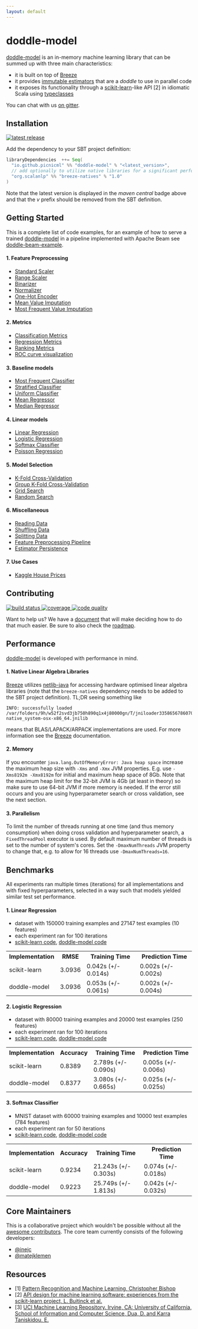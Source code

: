 ```yaml
---
layout: default
---
```


# doddle-model
[doddle-model](https://github.com/picnicml/doddle-model) is an in-memory machine learning library that can be summed up with three main characteristics:
* it is built on top of [Breeze](https://github.com/scalanlp/breeze)
* it provides [immutable estimators](https://en.wikipedia.org/wiki/Immutable_object) that are a _doddle_ to use in parallel code
* it exposes its functionality through a [scikit-learn](https://github.com/scikit-learn/scikit-learn)-like API [2] in idiomatic Scala using [typeclasses](https://en.wikipedia.org/wiki/Type_class)

You can chat with us [on gitter](https://gitter.im/picnicml/doddle-model).

## Installation
<a href="https://search.maven.org/search?q=g:io.github.picnicml">
    <img src="https://img.shields.io/maven-central/v/io.github.picnicml/doddle-model_2.12.svg?style=flat-square&label=maven%20central" alt="latest release"/>
</a>

Add the dependency to your SBT project definition:
```scala
libraryDependencies  ++= Seq(
  "io.github.picnicml" %% "doddle-model" % "<latest_version>",
  // add optionally to utilize native libraries for a significant performance boost
  "org.scalanlp" %% "breeze-natives" % "1.0"
)
```
Note that the latest version is displayed in the _maven central_ badge above and that the _v_ prefix should be removed from the SBT definition.

## Getting Started
This is a complete list of code examples, for an example of how to serve a trained [doddle-model](https://github.com/picnicml/doddle-model) in a pipeline implemented with Apache Beam see [doddle-beam-example](https://github.com/picnicml/doddle-beam-example).

#### 1. Feature Preprocessing
* [Standard Scaler](https://github.com/picnicml/doddle-model-examples/blob/master/src/main/scala/io/picnicml/doddlemodel/examples/preprocessing/StandardScalerExample.scala)
* [Range Scaler](https://github.com/picnicml/doddle-model-examples/blob/master/src/main/scala/io/picnicml/doddlemodel/examples/preprocessing/RangeScalerExample.scala)
* [Binarizer](https://github.com/picnicml/doddle-model-examples/blob/master/src/main/scala/io/picnicml/doddlemodel/examples/preprocessing/BinarizerExample.scala)
* [Normalizer](https://github.com/picnicml/doddle-model-examples/blob/master/src/main/scala/io/picnicml/doddlemodel/examples/preprocessing/NormalizerExample.scala)
* [One-Hot Encoder](https://github.com/picnicml/doddle-model-examples/blob/master/src/main/scala/io/picnicml/doddlemodel/examples/preprocessing/OneHotEncoderExample.scala)
* [Mean Value Imputation](https://github.com/picnicml/doddle-model-examples/blob/master/src/main/scala/io/picnicml/doddlemodel/examples/impute/MeanValueImputerExample.scala)
* [Most Frequent Value Imputation](https://github.com/picnicml/doddle-model-examples/blob/master/src/main/scala/io/picnicml/doddlemodel/examples/impute//MostFrequentValueImputerExample.scala)

#### 2. Metrics
* [Classification Metrics](https://github.com/picnicml/doddle-model/blob/master/src/main/scala/io/picnicml/doddlemodel/metrics/ClassificationMetrics.scala)
* [Regression Metrics](https://github.com/picnicml/doddle-model/blob/master/src/main/scala/io/picnicml/doddlemodel/metrics/RegressionMetrics.scala)
* [Ranking Metrics](https://github.com/picnicml/doddle-model/blob/master/src/main/scala/io/picnicml/doddlemodel/metrics/RankingMetrics.scala)
* [ROC curve visualization](https://picnicml.github.io/doddle-model-examples/roc-curve-visualization.html)

#### 3. Baseline models
* [Most Frequent Classifier](https://github.com/picnicml/doddle-model-examples/blob/master/src/main/scala/io/picnicml/doddlemodel/examples/dummy/MostFrequentClassifierExample.scala)
* [Stratified Classifier](https://github.com/picnicml/doddle-model-examples/blob/master/src/main/scala/io/picnicml/doddlemodel/examples/dummy/StratifiedClassifierExample.scala)
* [Uniform Classifier](https://github.com/picnicml/doddle-model-examples/blob/master/src/main/scala/io/picnicml/doddlemodel/examples/dummy/UniformClassifierExample.scala)
* [Mean Regressor](https://github.com/picnicml/doddle-model-examples/blob/master/src/main/scala/io/picnicml/doddlemodel/examples/dummy/MeanRegressorExample.scala)
* [Median Regressor](https://github.com/picnicml/doddle-model-examples/blob/master/src/main/scala/io/picnicml/doddlemodel/examples/dummy/MedianRegressorExample.scala)

#### 4. Linear models
* [Linear Regression](https://github.com/picnicml/doddle-model-examples/blob/master/src/main/scala/io/picnicml/doddlemodel/examples/linear/LinearRegressionExample.scala)
* [Logistic Regression](https://github.com/picnicml/doddle-model-examples/blob/master/src/main/scala/io/picnicml/doddlemodel/examples/linear/LogisticRegressionExample.scala)
* [Softmax Classifier](https://github.com/picnicml/doddle-model-examples/blob/master/src/main/scala/io/picnicml/doddlemodel/examples/linear/SoftmaxClassifierExample.scala)
* [Poisson Regression](https://github.com/picnicml/doddle-model-examples/blob/master/src/main/scala/io/picnicml/doddlemodel/examples/linear/PoissonRegressionExample.scala)

#### 5. Model Selection
* [K-Fold Cross-Validation](https://github.com/picnicml/doddle-model-examples/blob/master/src/main/scala/io/picnicml/doddlemodel/examples/modelselection/KFoldExample.scala)
* [Group K-Fold Cross-Validation](https://github.com/picnicml/doddle-model-examples/blob/master/src/main/scala/io/picnicml/doddlemodel/examples/modelselection/GroupKFoldExample.scala)
* [Grid Search](https://github.com/picnicml/doddle-model-examples/blob/master/src/main/scala/io/picnicml/doddlemodel/examples/modelselection/GridSearchExample.scala)
* [Random Search](https://github.com/picnicml/doddle-model-examples/blob/master/src/main/scala/io/picnicml/doddlemodel/examples/modelselection/RandomSearchExample.scala)

#### 6. Miscellaneous
* [Reading Data](https://github.com/picnicml/doddle-model-examples/wiki/Reading-CSV-Data)
* [Shuffling Data](https://github.com/picnicml/doddle-model-examples/blob/master/src/main/scala/io/picnicml/doddlemodel/examples/misc/ShuffleDatasetExample.scala)
* [Splitting Data](https://github.com/picnicml/doddle-model-examples/blob/master/src/main/scala/io/picnicml/doddlemodel/examples/misc/SplitDatasetExample.scala)
* [Feature Preprocessing Pipeline](https://github.com/picnicml/doddle-model-examples/blob/master/src/main/scala/io/picnicml/doddlemodel/examples/pipeline/PipelineExample.scala)
* [Estimator Persistence](https://github.com/picnicml/doddle-model-examples/blob/master/src/main/scala/io/picnicml/doddlemodel/examples/misc/EstimatorPersistenceExample.scala)

#### 7. Use Cases
* [Kaggle House Prices](https://github.com/picnicml/doddle-model-examples/blob/master/src/main/scala/io/picnicml/doddlemodel/examples/usecase/HousePrices.scala)

## Contributing
<a href="https://circleci.com/gh/picnicml/doddle-model">
    <img src="https://img.shields.io/circleci/project/github/picnicml/doddle-model/master.svg?style=flat-square&label=circleci" alt="build status"/>
</a>
<a href="https://app.codacy.com/project/inejc/doddle-model/dashboard">
    <img src="https://img.shields.io/codacy/coverage/9f1dad5c6d6041dd85db71adabba3e72.svg?style=flat-square&label=codacy" alt="coverage"/>
</a>
<a href="https://app.codacy.com/project/inejc/doddle-model/dashboard">
    <img src="https://img.shields.io/codacy/grade/9f1dad5c6d6041dd85db71adabba3e72/master.svg?style=flat-square&label=codacy" alt="code quality"/>
</a>

Want to help us? We have a [document](https://github.com/picnicml/doddle-model/blob/master/.github/CONTRIBUTING.md) that will make deciding how to do that much easier. Be sure to also check the [roadmap](https://github.com/picnicml/doddle-model/wiki/Roadmap).

## Performance
[doddle-model](https://github.com/picnicml/doddle-model) is developed with performance in mind.

#### 1. Native Linear Algebra Libraries
[Breeze](https://github.com/scalanlp/breeze) utilizes [netlib-java](https://github.com/fommil/netlib-java) for accessing hardware optimised linear algebra libraries (note that the `breeze-natives` dependency needs to be added to the SBT project definition). TL;DR seeing something like
```
INFO: successfully loaded /var/folders/9h/w52f2svd3jb750h890q1x4j80000gn/T/jniloader3358656786070405996netlib-native_system-osx-x86_64.jnilib
```
means that BLAS/LAPACK/ARPACK implementations are used. For more information see the [Breeze](https://github.com/scalanlp/breeze) documentation.

#### 2. Memory
If you encounter `java.lang.OutOfMemoryError: Java heap space` increase the maximum heap size with `-Xms` and `-Xmx` JVM properties. E.g. use `-Xms8192m -Xmx8192m` for initial and maximum heap space of 8Gb. Note that the maximum heap limit for the 32-bit JVM is 4Gb (at least in theory) so make sure to use 64-bit JVM if more memory is needed. If the error still occurs and you are using hyperparameter search or cross validation, see the next section.

#### 3. Parallelism
To limit the number of threads running at one time (and thus memory consumption) when doing cross validation and hyperparameter search, a `FixedThreadPool` executor is used. By default maximum number of threads is set to the number of system's cores. Set the `-DmaxNumThreads` JVM property to change that, e.g. to allow for 16 threads use `-DmaxNumThreads=16`.

## Benchmarks
All experiments ran multiple times (iterations) for all implementations and with fixed hyperparameters, selected in a way such that models yielded similar test set performance.

#### 1. Linear Regression
- dataset with 150000 training examples and 27147 test examples (10 features)
- each experiment ran for 100 iterations
- [scikit-learn code](https://github.com/picnicml/doddle-benchmark/blob/master/src/main/scala/com/picnicml/doddlemodel/linear/sklearn_linear_regression.py), [doddle-model code](https://github.com/picnicml/doddle-benchmark/blob/master/src/main/scala/com/picnicml/doddlemodel/linear/DoddleLinearRegression.scala)

<table>
<tr>
    <th>Implementation</th>
    <th>RMSE</th>
    <th>Training Time</th>
    <th>Prediction Time</th>
</tr>
<tr>
    <td>scikit-learn</td>
    <td>3.0936</td>
    <td>0.042s (+/- 0.014s)</td>
    <td>0.002s (+/- 0.002s)</td>
</tr>
<tr>
    <td>doddle-model</td>
    <td>3.0936</td>
    <td>0.053s (+/- 0.061s)</td>
    <td>0.002s (+/- 0.004s)</td>
</tr>
</table>

#### 2. Logistic Regression
- dataset with 80000 training examples and 20000 test examples (250 features)
- each experiment ran for 100 iterations
- [scikit-learn code](https://github.com/picnicml/doddle-benchmark/blob/master/src/main/scala/com/picnicml/doddlemodel/linear/sklearn_logistic_regression.py), [doddle-model code](https://github.com/picnicml/doddle-benchmark/blob/master/src/main/scala/com/picnicml/doddlemodel/linear/DoddleLogisticRegression.scala)

<table>
<tr>
    <th>Implementation</th>
    <th>Accuracy</th>
    <th>Training Time</th>
    <th>Prediction Time</th>
</tr>
<tr>
    <td>scikit-learn</td>
    <td>0.8389</td>
    <td>2.789s (+/- 0.090s)</td>
    <td>0.005s (+/- 0.006s)</td>
</tr>
<tr>
    <td>doddle-model</td>
    <td>0.8377</td>
    <td>3.080s (+/- 0.665s)</td>
    <td>0.025s (+/- 0.025s)</td>
</tr>
</table>

#### 3. Softmax Classifier
- MNIST dataset with 60000 training examples and 10000 test examples (784 features)
- each experiment ran for 50 iterations
- [scikit-learn code](https://github.com/picnicml/doddle-benchmark/blob/master/src/main/scala/com/picnicml/doddlemodel/linear/sklearn_softmax_classifier.py), [doddle-model code](https://github.com/picnicml/doddle-benchmark/blob/master/src/main/scala/com/picnicml/doddlemodel/linear/DoddleSoftmaxClassifier.scala)

<table>
<tr>
    <th>Implementation</th>
    <th>Accuracy</th>
    <th>Training Time</th>
    <th>Prediction Time</th>
</tr>
<tr>
    <td>scikit-learn</td>
    <td>0.9234</td>
    <td>21.243s (+/- 0.303s)</td>
    <td>0.074s (+/- 0.018s)</td>
</tr>
<tr>
    <td>doddle-model</td>
    <td>0.9223</td>
    <td>25.749s (+/- 1.813s)</td>
    <td>0.042s (+/- 0.032s)</td>
</tr>
</table>

## Core Maintainers
This is a collaborative project which wouldn't be possible without all the [awesome contributors](https://github.com/picnicml/doddle-model/graphs/contributors). The core team currently consists of the following developers:
- [@inejc](https://github.com/inejc)
- [@matejklemen](https://github.com/matejklemen)

## Resources
* [1] [Pattern Recognition and Machine Learning, Christopher Bishop](http://www.springer.com/gp/book/9780387310732)
* [2] [API design for machine learning software: experiences from the scikit-learn project, L. Buitinck et al.](https://arxiv.org/abs/1309.0238)
* [3] [UCI Machine Learning Repository. Irvine, CA: University of California, School of Information and Computer Science, Dua, D. and Karra Taniskidou, E.](http://archive.ics.uci.edu/ml)
